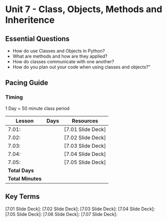 # Unit 7 - Class, Objects, Methods and Inheritence

## Essential Questions

* How do use Classes and Objects in Python?
* What are methods and how are they applied?
* How do classes communicate with one another?
* How do you plan out your code when using classes and objects?"

## Pacing Guide

### Timing

1 Day = 50 minute class period

| Lesson | Days | Resources|
| ------ | -------------- | ---------|
| 7.01: | | [7.01 Slide Deck] |
| 7.02: | | [7.02 Slide Deck] |
| 7.03: | | [7.03 Slide Deck] |
| 7.04: | | [7.04 Slide Deck] |
| 7.05: | | [7.05 Slide Deck] |
| **Total Days** |  | |
| **Total Minutes** | | |

## Key Terms

[7.01 Slide Deck]:
[7.02 Slide Deck]:
[7.03 Slide Deck]:
[7.04 Slide Deck]:
[7.05 Slide Deck]:
[7.06 Slide Deck]:
[7.07 Slide Deck]:
